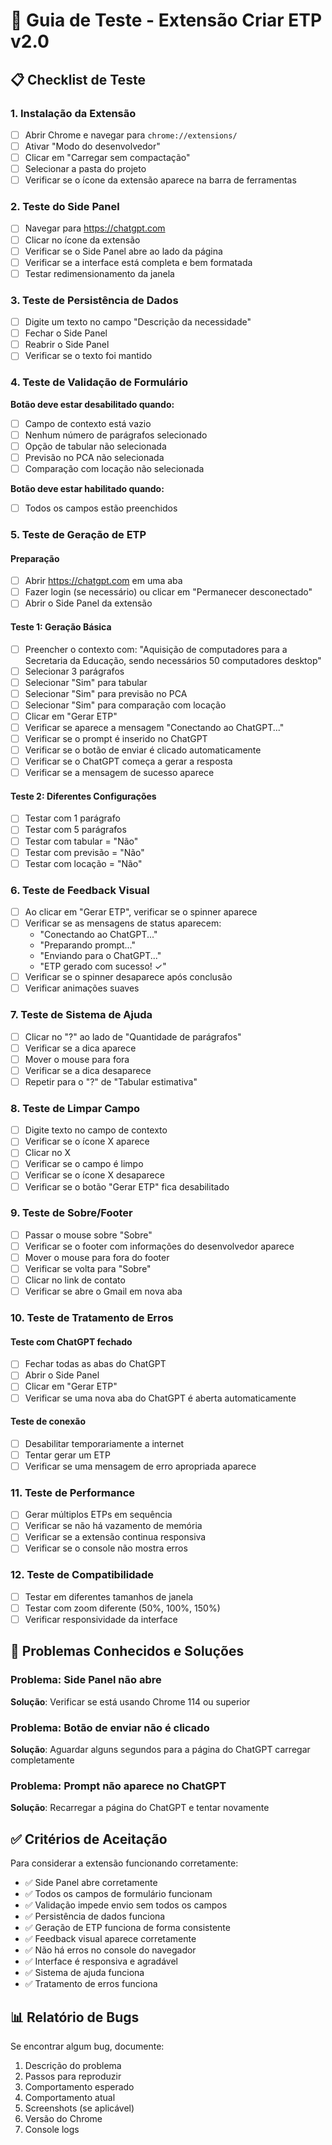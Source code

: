 # 🧪 Guia de Teste - Extensão Criar ETP v2.0

## 📋 Checklist de Teste

### 1. Instalação da Extensão

- [ ] Abrir Chrome e navegar para `chrome://extensions/`
- [ ] Ativar "Modo do desenvolvedor"
- [ ] Clicar em "Carregar sem compactação"
- [ ] Selecionar a pasta do projeto
- [ ] Verificar se o ícone da extensão aparece na barra de ferramentas

### 2. Teste do Side Panel

- [ ] Navegar para https://chatgpt.com
- [ ] Clicar no ícone da extensão
- [ ] Verificar se o Side Panel abre ao lado da página
- [ ] Verificar se a interface está completa e bem formatada
- [ ] Testar redimensionamento da janela

### 3. Teste de Persistência de Dados

- [ ] Digite um texto no campo "Descrição da necessidade"
- [ ] Fechar o Side Panel
- [ ] Reabrir o Side Panel
- [ ] Verificar se o texto foi mantido

### 4. Teste de Validação de Formulário

**Botão deve estar desabilitado quando:**

- [ ] Campo de contexto está vazio
- [ ] Nenhum número de parágrafos selecionado
- [ ] Opção de tabular não selecionada
- [ ] Previsão no PCA não selecionada
- [ ] Comparação com locação não selecionada

**Botão deve estar habilitado quando:**

- [ ] Todos os campos estão preenchidos

### 5. Teste de Geração de ETP

#### Preparação

- [ ] Abrir https://chatgpt.com em uma aba
- [ ] Fazer login (se necessário) ou clicar em "Permanecer desconectado"
- [ ] Abrir o Side Panel da extensão

#### Teste 1: Geração Básica

- [ ] Preencher o contexto com: "Aquisição de computadores para a Secretaria da Educação, sendo necessários 50 computadores desktop"
- [ ] Selecionar 3 parágrafos
- [ ] Selecionar "Sim" para tabular
- [ ] Selecionar "Sim" para previsão no PCA
- [ ] Selecionar "Sim" para comparação com locação
- [ ] Clicar em "Gerar ETP"
- [ ] Verificar se aparece a mensagem "Conectando ao ChatGPT..."
- [ ] Verificar se o prompt é inserido no ChatGPT
- [ ] Verificar se o botão de enviar é clicado automaticamente
- [ ] Verificar se o ChatGPT começa a gerar a resposta
- [ ] Verificar se a mensagem de sucesso aparece

#### Teste 2: Diferentes Configurações

- [ ] Testar com 1 parágrafo
- [ ] Testar com 5 parágrafos
- [ ] Testar com tabular = "Não"
- [ ] Testar com previsão = "Não"
- [ ] Testar com locação = "Não"

### 6. Teste de Feedback Visual

- [ ] Ao clicar em "Gerar ETP", verificar se o spinner aparece
- [ ] Verificar se as mensagens de status aparecem:
  - "Conectando ao ChatGPT..."
  - "Preparando prompt..."
  - "Enviando para o ChatGPT..."
  - "ETP gerado com sucesso! ✓"
- [ ] Verificar se o spinner desaparece após conclusão
- [ ] Verificar animações suaves

### 7. Teste de Sistema de Ajuda

- [ ] Clicar no "?" ao lado de "Quantidade de parágrafos"
- [ ] Verificar se a dica aparece
- [ ] Mover o mouse para fora
- [ ] Verificar se a dica desaparece
- [ ] Repetir para o "?" de "Tabular estimativa"

### 8. Teste de Limpar Campo

- [ ] Digite texto no campo de contexto
- [ ] Verificar se o ícone X aparece
- [ ] Clicar no X
- [ ] Verificar se o campo é limpo
- [ ] Verificar se o ícone X desaparece
- [ ] Verificar se o botão "Gerar ETP" fica desabilitado

### 9. Teste de Sobre/Footer

- [ ] Passar o mouse sobre "Sobre"
- [ ] Verificar se o footer com informações do desenvolvedor aparece
- [ ] Mover o mouse para fora do footer
- [ ] Verificar se volta para "Sobre"
- [ ] Clicar no link de contato
- [ ] Verificar se abre o Gmail em nova aba

### 10. Teste de Tratamento de Erros

#### Teste com ChatGPT fechado

- [ ] Fechar todas as abas do ChatGPT
- [ ] Abrir o Side Panel
- [ ] Clicar em "Gerar ETP"
- [ ] Verificar se uma nova aba do ChatGPT é aberta automaticamente

#### Teste de conexão

- [ ] Desabilitar temporariamente a internet
- [ ] Tentar gerar um ETP
- [ ] Verificar se uma mensagem de erro apropriada aparece

### 11. Teste de Performance

- [ ] Gerar múltiplos ETPs em sequência
- [ ] Verificar se não há vazamento de memória
- [ ] Verificar se a extensão continua responsiva
- [ ] Verificar se o console não mostra erros

### 12. Teste de Compatibilidade

- [ ] Testar em diferentes tamanhos de janela
- [ ] Testar com zoom diferente (50%, 100%, 150%)
- [ ] Verificar responsividade da interface

## 🐛 Problemas Conhecidos e Soluções

### Problema: Side Panel não abre

**Solução**: Verificar se está usando Chrome 114 ou superior

### Problema: Botão de enviar não é clicado

**Solução**: Aguardar alguns segundos para a página do ChatGPT carregar completamente

### Problema: Prompt não aparece no ChatGPT

**Solução**: Recarregar a página do ChatGPT e tentar novamente

## ✅ Critérios de Aceitação

Para considerar a extensão funcionando corretamente:

- ✅ Side Panel abre corretamente
- ✅ Todos os campos de formulário funcionam
- ✅ Validação impede envio sem todos os campos
- ✅ Persistência de dados funciona
- ✅ Geração de ETP funciona de forma consistente
- ✅ Feedback visual aparece corretamente
- ✅ Não há erros no console do navegador
- ✅ Interface é responsiva e agradável
- ✅ Sistema de ajuda funciona
- ✅ Tratamento de erros funciona

## 📊 Relatório de Bugs

Se encontrar algum bug, documente:

1. Descrição do problema
2. Passos para reproduzir
3. Comportamento esperado
4. Comportamento atual
5. Screenshots (se aplicável)
6. Versão do Chrome
7. Console logs
